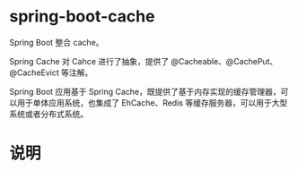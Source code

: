 # spring-boot-cache

Spring Boot 整合 cache。


Spring Cache 对 Cahce 进行了抽象，提供了 @Cacheable、@CachePut、@CacheEvict 等注解。

Spring Boot 应用基于 Spring Cache，既提供了基于内存实现的缓存管理器，可以用于单体应用系统，也集成了 EhCache、Redis 等缓存服务器，可以用于大型系统或者分布式系统。

# 说明



